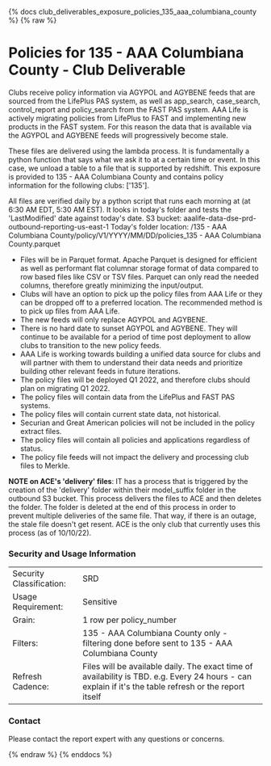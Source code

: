 
{% docs club_deliverables_exposure_policies_135_aaa_columbiana_county %}
{% raw %}

# Policies for 135 - AAA Columbiana County - Club Deliverable
Clubs receive policy information via AGYPOL and AGYBENE feeds that are sourced from the LifePlus 
PAS system, as well as app_search, case_search, control_report and policy_search from the FAST 
PAS system. AAA Life is actively migrating policies from LifePlus to FAST and implementing new 
products in the FAST system. For this reason the data that is available via the AGYPOL and 
AGYBENE feeds will progressively become stale. 

These files are delivered using the lambda process. It is fundamentally a python function that
says what we ask it to at a certain time or event. In this case, we unload a table to a
file that is supported by redshift. This exposure is provided to 135 - AAA Columbiana County and contains
policy information for the following clubs: ['135'].

All files are verified daily by a python script that runs each morning at (at 6:30 AM EDT,
5:30 AM EST). It looks in today's folder and tests the 'LastModified' date against today's date.
S3 bucket: aaalife-data-dse-prd-outbound-reporting-us-east-1
Today's folder location: /135 - AAA Columbiana County/policy/V1/YYYY/MM/DD/policies_135 - AAA Columbiana County.parquet

- Files will be in Parquet format. Apache Parquet is designed for efficient as well as performant
  flat columnar storage format of data compared to row based files like CSV or TSV files. Parquet
  can only read the needed columns, therefore greatly minimizing the input/output.
- Clubs will have an option to pick up the policy files from AAA Life or they can be dropped
  off to a preferred location. The recommended method is to pick up files from AAA Life.
- The new feeds will only replace AGYPOL and AGYBENE.
- There is no hard date to sunset AGYPOL and AGYBENE. They will continue to be available for a
  period of time post deployment to allow clubs to transition to the new policy feeds.
- AAA Life is working towards building a unified data source for clubs and will partner with them
  to understand their data needs and prioritize building other relevant feeds in future iterations.
- The policy files will be deployed Q1 2022, and therefore clubs should plan on migrating Q1 2022.
- The policy files will contain data from the LifePlus and FAST PAS systems.
- The policy files will contain current state data, not historical.
- Securian and Great American policies will not be included in the policy extract files.
- The policy files will contain all policies and applications regardless of status.
- The policy file feeds will not impact the delivery and processing club files to Merkle.

**NOTE on ACE's 'delivery' files**: IT has a process that is triggered by the creation of the
'delivery' folder within their model_suffix folder in the outbound S3 bucket. This process
delivers the files to ACE and then deletes the folder. The folder is deleted at the end of
this process in order to prevent multiple deliveries of the same file. That way, if there
is an outage, the stale file doesn't get resent. ACE is the only club that currently uses this
process (as of 10/10/22).

### Security and Usage Information
|     |     |
| --- | --- |
| Security Classification: | SRD  |
| Usage Requirement:       | Sensitive |
| Grain:                   | 1 row per policy_number |
| Filters:                 | 135 - AAA Columbiana County only - filtering done before sent to 135 - AAA Columbiana County |
| Refresh Cadence:         | Files will be available daily. The exact time of availability is TBD. e.g. Every 24 hours - can explain if it's the table refresh or the report itself |

### Contact
Please contact the report expert with any questions or concerns.

{% endraw %}
{% enddocs %}
    